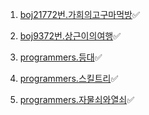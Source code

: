 1. [boj21772번.가희의고구마먹방](https://www.acmicpc.net/problem/21772)✅

2. [boj9372번.상근이의여행](https://www.acmicpc.net/problem/9372)✅

3. [programmers.등대](https://school.programmers.co.kr/learn/courses/30/lessons/133500)✅

4. [programmers.스킬트리](https://school.programmers.co.kr/learn/courses/30/lessons/49993)✅

5. [programmers.자물쇠와열쇠](https://school.programmers.co.kr/learn/courses/30/lessons/60059)✅
